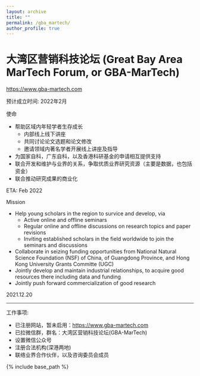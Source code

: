 ```yaml
---
layout: archive
title: ""
permalink: /gba_martech/
author_profile: true
---
```


大湾区营销科技论坛 (Great Bay Area MarTech Forum, or GBA-MarTech)
====

<a href="https://www.gba-martech.com" target="_blank">https://www.gba-martech.com</a>

预计成立时间: 2022年2月

使命
* 帮助区域内年轻学者生存成长
    * 内部线上线下讲座
    * 共同讨论论文选题和论文修改
    * 邀请领域内著名学者开展线上讲座及指导
* 为国家自科，广东自科，以及香港科研基金的申请相互提供支持
* 联合开发和维护与业界的关系，争取优质业界研究资源（主要是数据，也包括资金）
* 联合推动研究成果的商业化

ETA: Feb 2022

Mission
* Help young scholars in the region to survice and develop, via
    * Active online and offline seminars
    * Regular online and offline discussions on research topics and paper revisions
    * Inviting established scholars in the field worldwide to join the seminars and discussions
* Collaborate in seizing funding opportunities from National Natural Science Foundation (NSF) of China, of Guangdong Province, and Hong Kong University Grants Committe (UGC)
* Jointly develop and maintain industrial relationships, to acquire good resources there including data and funding
* Jointly push forward commercialization of good research

2021.12.20

<hr style="height:1px;border:none;color:#333;background-color:#333;">

工作事项:
* 已注册网站，暂未启用：https://www.gba-martech.com
* 已拉微信群，群名：大湾区营销科技论坛(GBA-MarTech)
* 设置微信公众号
* 注册合法机构(深港两地)
* 联络业界合作伙伴，以及咨询委员会成员

{% include base_path %}

<!-- below includes the original papers -->
<!--

{% for post in site.publications reversed %}
  {% include archive-single.html %}
{% endfor %}

-->